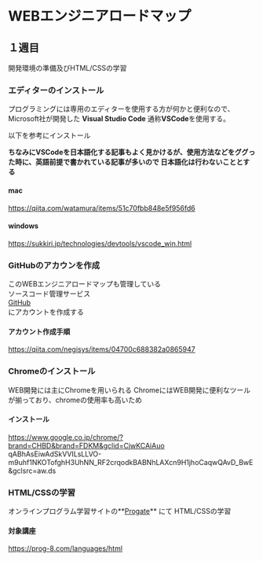 # WEBエンジニアロードマップ

## １週目
開発環境の準備及びHTML/CSSの学習

### エディターのインストール
プログラミングには専用のエディターを使用する方が何かと便利なので、
Microsoft社が開発した **Visual Studio Code** 通称**VSCode**を使用する。

以下を参考にインストール

**ちなみにVSCodeを日本語化する記事もよく見かけるが、使用方法などをググった時に、英語前提で書かれている記事が多いので
日本語化は行わないこととする**

#### mac
https://qiita.com/watamura/items/51c70fbb848e5f956fd6

#### windows
https://sukkiri.jp/technologies/devtools/vscode_win.html

### GitHubのアカウンを作成
このWEBエンジニアロードマップも管理している  
ソースコード管理サービス  
[GitHub](https://github.com/)  
にアカウントを作成する

#### アカウント作成手順
https://qiita.com/negisys/items/04700c688382a0865947

### Chromeのインストール
WEB開発には主にChromeを用いられる
ChromeにはWEB開発に便利なツールが揃っており、chromeの使用率も高いため

#### インストール
https://www.google.co.jp/chrome/?brand=CHBD&brand=FDKM&gclid=CjwKCAiAuo
qABhAsEiwAdSkVVILsLLVO-m9uhf1NKOTofghH3UhNN_RF2crqodkBABNhLAXcn9H1jhoCaqwQAvD_BwE&gclsrc=aw.ds

### HTML/CSSの学習
オンラインプログラム学習サイトの**[Progate](https://prog-8.com/)** にて HTML/CSSの学習

#### 対象講座
https://prog-8.com/languages/html

